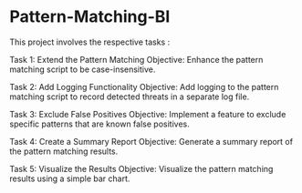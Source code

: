 # Pattern-Matching-BI
This project involves the respective tasks : 

Task 1: Extend the Pattern Matching Objective: Enhance the pattern matching script to be case-insensitive.

Task 2: Add Logging Functionality Objective: Add logging to the pattern matching script to record detected threats in a separate log file.

Task 3: Exclude False Positives Objective: Implement a feature to exclude specific patterns that are known false positives.

Task 4: Create a Summary Report Objective: Generate a summary report of the pattern matching results.

Task 5: Visualize the Results Objective: Visualize the pattern matching results using a simple bar chart.
